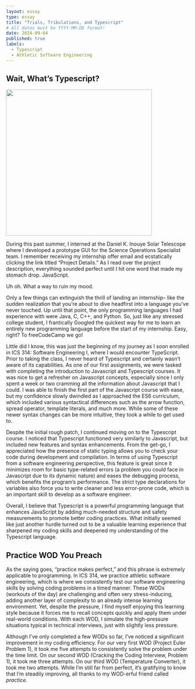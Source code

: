 ```yaml
---
layout: essay
type: essay
title: "Trials, Tribulations, and Typescript"
# All dates must be YYYY-MM-DD format!
date: 2024-09-04
published: true
labels:
  - Typescript
  - Athletic Software Engineering
---
```


## Wait, What’s Typescript?
<img width="400px" class="rounded float-start pe-4" src="../img/difficulty/typescript.png">

During this past summer, I interned at the Daniel K. Inouye Solar Telescope where I developed a prototype GUI for the Science Operations Specialist team. I remember receiving my internship offer email and ecstatically clicking the link titled “Project Details.” As I read over the project description, everything sounded perfect until I hit one word that made my stomach drop. JavaScript. 

Uh oh. What a way to ruin my mood.

Only a few things can extinguish the thrill of landing an internship– like the sudden realization that you’re about to dive headfirst into a language you’ve never touched. Up until that point, the only programming languages I had experience with were Java, C, C++, and Python. So, just like any stressed college student, I frantically Googled the quickest way for me to learn an entirely new programming language before the start of my internship. Easy, right? To freeCodeCamp we go! 

Little did I know, this was just the beginning of my journey as I soon enrolled in ICS 314: Software Engineering I, where I would encounter TypeScript. Prior to taking the class, I never heard of Typescript and certainly wasn’t aware of its capabilities. As one of our first assignments, we were tasked with completing the introduction to Javascript and Typescript courses. It was nice to get a refresher on Javascript concepts, especially since I only spent a week or two cramming all the information about Javascript that I could. I was able to finish the first part of the Javascript course with ease, but my confidence slowly dwindled as I approached the ES6 curriculum, which included various syntactical differences such as the arrow function, spread operator, template literals, and much more. While some of these newer syntax changes can be more intuitive, they took a while to get used to.

Despite the initial rough patch, I continued moving on to the Typescript course. I noticed that Typescript functioned very similarly to Javascript, but included new features and syntax enhancements. From the get-go, I appreciated how the presence of static typing allows you to check your code during development and compilation. In terms of using Typescript from a software engineering perspective, this feature is great since it minimizes room for basic type-related errors (a problem you could face in Javascript due to its dynamic nature) and eases the debugging process, which benefits the program’s performance. The strict type declarations for variables also force you to write cleaner and less error-prone code, which is an important skill to develop as a software engineer. 

Overall, I believe that Typescript is a powerful programming language that enhances JavaScript by adding much-needed structure and safety measurements to promote better coding practices. What initially seemed like just another hurdle turned out to be a valuable learning experience that sharpened my coding skills and deepened my understanding of the Typescript language.

## Practice WOD You Preach
As the saying goes, “practice makes perfect,” and this phrase is extremely applicable to programming. In ICS 314, we practice athletic software engineering, which is where we consistently test our software engineering skills by solving coding problems in a timed manner. These WODs (workouts of the day) are challenging and often very stress-inducing, adding another layer of complexity to an already intense learning environment. Yet, despite the pressure, I find myself enjoying this learning style because it forces me to recall concepts quickly and apply them under real-world conditions. With each WOD, I simulate the high-pressure situations typical in technical interviews, just with slightly less pressure.

Although I’ve only completed a few WODs so far, I’ve noticed a significant improvement in my coding efficiency. For our very first WOD (Project Euler Problem 1), it took me five attempts to consistently solve the problem under the time limit. On our second WOD (Cracking the Coding Interview, Problem 1), it took me three attempts. On our third WOD (Temperature Converter), it took me two attempts. While I’m still far from perfect, it’s gratifying to know that I’m steadily improving, all thanks to my WOD-erful friend called *practice*.
